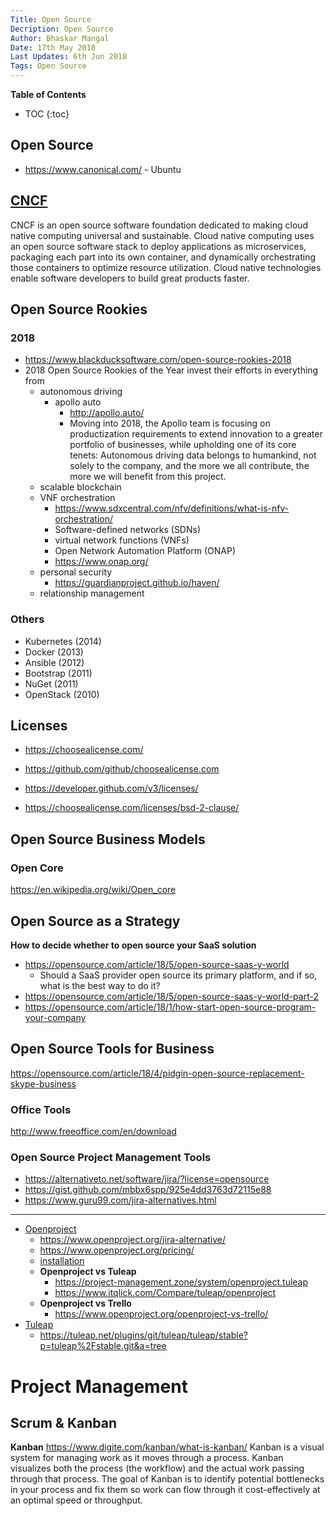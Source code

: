 ```yaml
---
Title: Open Source
Decription: Open Source
Author: Bhaskar Mangal
Date: 17th May 2018
Last Updates: 6th Jun 2018
Tags: Open Source
---
```


**Table of Contents**
* TOC
{:toc}


## Open Source

* https://www.canonical.com/ - Ubuntu

## [CNCF](https://www.cncf.io/)
CNCF is an open source software foundation dedicated to making cloud native computing universal and sustainable. Cloud native computing uses an open source software stack to deploy applications as microservices, packaging each part into its own container, and dynamically orchestrating those containers to optimize resource utilization. Cloud native technologies enable software developers to build great products faster.


## Open Source Rookies

### 2018
- https://www.blackducksoftware.com/open-source-rookies-2018
- 2018 Open Source Rookies of the Year invest their efforts in everything from
	* autonomous driving
		- apollo auto
			- http://apollo.auto/
			- Moving into 2018, the Apollo team is focusing on productization requirements to extend innovation to a greater portfolio of businesses, while upholding one of its core tenets: Autonomous driving data belongs to humankind, not solely to the company, and the more we all contribute, the more we will benefit from this project. 
	* scalable blockchain
	* VNF orchestration
		- https://www.sdxcentral.com/nfv/definitions/what-is-nfv-orchestration/
		- Software-defined networks (SDNs)
		- virtual network functions (VNFs)
		- Open Network Automation Platform (ONAP)
		- https://www.onap.org/
	* personal security
		- https://guardianproject.github.io/haven/
	* relationship management 

### Others
* Kubernetes (2014)
* Docker (2013)
* Ansible (2012)
* Bootstrap (2011)
* NuGet (2011)
* OpenStack (2010) 

## Licenses
* https://choosealicense.com/
* https://github.com/github/choosealicense.com
* https://developer.github.com/v3/licenses/

* https://choosealicense.com/licenses/bsd-2-clause/


## Open Source Business Models

### Open Core
https://en.wikipedia.org/wiki/Open_core

## Open Source as a Strategy
**How to decide whether to open source your SaaS solution**
* https://opensource.com/article/18/5/open-source-saas-y-world
	- Should a SaaS provider open source its primary platform, and if so, what is the best way to do it?
* https://opensource.com/article/18/5/open-source-saas-y-world-part-2
* https://opensource.com/article/18/1/how-start-open-source-program-your-company

## Open Source Tools for Business
https://opensource.com/article/18/4/pidgin-open-source-replacement-skype-business

### Office Tools
http://www.freeoffice.com/en/download

### Open Source Project Management Tools
* https://alternativeto.net/software/jira/?license=opensource
* https://gist.github.com/mbbx6spp/925e4dd3763d72115e88
* https://www.guru99.com/jira-alternatives.html
---

* [Openproject](https://www.openproject.org)
	- https://www.openproject.org/jira-alternative/
	- https://www.openproject.org/pricing/
	- [installation](https://www.openproject.org/download-and-installation/#installation)
	* **Openproject vs Tuleap**
		- https://project-management.zone/system/openproject,tuleap
		- https://www.itqlick.com/Compare/tuleap/openproject
	* **Openproject vs Trello**
		- https://www.openproject.org/openproject-vs-trello/
* [Tuleap](https://www.tuleap.org/)
	- https://tuleap.net/plugins/git/tuleap/tuleap/stable?p=tuleap%2Fstable.git&a=tree

# Project Management

## Scrum & Kanban

**Kanban**
https://www.digite.com/kanban/what-is-kanban/
Kanban is a visual system for managing work as it moves through a process. Kanban visualizes both the process (the workflow) and the actual work passing through that process. The goal of Kanban is to identify potential bottlenecks in your process and fix them so work can flow through it cost-effectively at an optimal speed or throughput.

